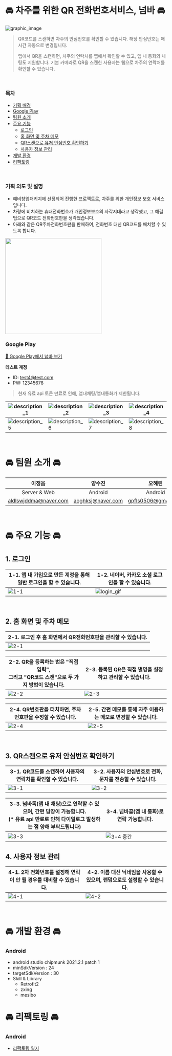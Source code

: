 # 🚘 차주를 위한 QR 전화번호서비스, 넘바 🚘

![graphic_image](https://user-images.githubusercontent.com/37799862/188370980-e2a1567a-95cb-4a9b-bd75-d01a00644b77.png)

>QR코드를 스캔하면 차주의 안심번호를 확인할 수 있습니다. 해당 안심번호는 매 시간 자동으로 변경됩니다. 
>
> 앱에서 QR을 스캔하면, 차주의 연락처를 앱에서 확인할 수 있고, 앱 내 통화와 채팅도 지원합니다. 기본 카메라로 QR을 스캔한 사용자는 웹으로 차주의 연락처를 확인할 수 있습니다.

<br>

### 목차
- [기획 배경](https://github.com/jeongum/numva/blob/develop/README.md#기획-배경)
- [Google Play](https://github.com/jeongum/numva/blob/develop/README.md#google-play)
- [팀원 소개](https://github.com/jeongum/numva/blob/develop/README.md#-팀원-소개-)
- [주요 기능](https://github.com/jeongum/numva/blob/develop/README.md#-주요-기능-)
  - [로그인](https://github.com/jeongum/numva/blob/develop/README.md#1-로그인)
  - [홈 화면 및 주차 메모](https://github.com/jeongum/numva/blob/develop/README.md#2-홈-화면-및-주차-메모)
  - [QR스캔으로 유저 안심번호 확인하기](https://github.com/jeongum/numva/blob/develop/README.md#3-qr스캔으로-유저-안심번호-확인하기)
  - [사용자 정보 관리](https://github.com/jeongum/numva/blob/develop/README.md#4-사용자-정보-관리)
- [개발 환경](https://github.com/jeongum/numva/blob/develop/README.md#-개발-환경-)
- [리팩토링](https://github.com/jeongum/numva/blob/develop/README.md#-%EB%A6%AC%ED%8C%A9%ED%86%A0%EB%A7%81-) 

<br>

### 기획 의도 및 설명
- 예비창업패키지에 선정되어 진행한 프로젝트로, 차주를 위한 개인정보 보호 서비스입니다. 
- 차량에 비치하는 휴대전화번호가 개인정보보호의 사각지대라고 생각했고, 그 해결법으로 QR코드 전화번호판을 생각했습니다. 
- 아래와 같은 QR주차전화번호판을 판매하여, 전화번호 대신 QR코드를 배치할 수 있도록 합니다.
<img src=https://user-images.githubusercontent.com/37799862/189526500-1cb5de6f-3fcc-43aa-a409-6ba9a108a5d5.png width="300"/>


  
<br>

### Google Play
[🔗 Google Play에서 넘바 보기](https://play.google.com/store/apps/details?id=com.egongil.numva_android_app)

**테스트 계정**
- ID: test4@test.com
- PW: 12345678

> 현재 유료 api 토큰 만료로 인해, 앱내채팅/앱내통화가 제한됩니다.

|![description_1](https://user-images.githubusercontent.com/37799862/188404488-c11a637a-c087-40a4-9031-6a302de68005.jpeg) | ![description_2](https://user-images.githubusercontent.com/37799862/188404491-35a5e9ae-eabd-43b7-8399-dbad7d57abe4.jpeg) | ![description_3](https://user-images.githubusercontent.com/37799862/188404493-2ef983e3-3d87-4def-a5b7-8888381134ba.jpeg) | ![description_4](https://user-images.githubusercontent.com/37799862/188406120-ab72b26f-90f9-43fd-9cae-7a4a65b3a51a.jpeg) |
|--|--|--|--|
| ![description_5](https://user-images.githubusercontent.com/37799862/188404500-753c9085-c2a6-4e87-a23c-8879318b22a2.jpeg) | ![description_6](https://user-images.githubusercontent.com/37799862/188404502-164db9d2-e22c-4631-be60-b25bc1d5b9bf.jpeg) | ![description_7](https://user-images.githubusercontent.com/37799862/188404504-098893e6-8b37-4070-b3a4-d71e4f29c508.jpeg) | ![description_8](https://user-images.githubusercontent.com/37799862/188404509-77fe2014-bcb9-4b29-8875-03a22d2d99cc.jpeg) | 


<br>

# 🚘 팀원 소개 🚘
| 이정음                |      양수진       |       오혜린        |             박미주 |
| :--------------------: | :---------------: | :-----------------: | :-----------------: |
| Server & Web         |      Android      |       Android       |             Design |
| aldlswjddma@naver.com | aoghksj@naver.com | gpfls0506@gmail.com | kws04192@naver.com |

<br>

# 🚘 주요 기능 🚘
## 1. 로그인
   | 1-1. 앱 내 가입으로 만든 계정을 통해 일반 로그인을 할 수 있습니다. | 1-2. 네이버, 카카오 소셜 로그인을 할 수 있습니다.|
   |---|---|
   |![1-1](https://user-images.githubusercontent.com/37799862/188640668-7d17b85e-50be-443c-b643-8c10d434d3a0.gif)|![login_gif](https://user-images.githubusercontent.com/37799862/188399275-3b606668-bd4e-420d-8384-8efcb969b579.gif)
   
<br>

## 2. 홈 화면 및 주차 메모
| 2-1. 로그인 후 홈 화면에서 QR전화번호판을 관리할 수 있습니다. |
|---|
|![2-1](https://user-images.githubusercontent.com/37799862/188631429-23d0c4d4-b7f9-4ea7-ac7f-7a8cf9495889.gif)|

| 2-2. QR을 등록하는 법은 "직접 입력", <br>그리고 "QR코드 스캔"으로 두 가지 방법이 있습니다. | 2-3. 등록된 QR은 직접 별명을 설정하고 관리할 수 있습니다.|
|---|---|
|![2-2](https://user-images.githubusercontent.com/37799862/188632314-cbc4b0f7-1492-42cc-b2e4-65e2cb6c9371.gif)|![2-3](https://user-images.githubusercontent.com/37799862/188636020-69db87d4-7de5-4cf4-a239-532e07c5e8ed.gif)|

|2-4. QR번호판을 터치하면, 주차 번호판을 수정할 수 있습니다.| 2-5. 간편 메모를 통해 자주 이용하는 메모로 변경할 수 있습니다.|
|---|---|
|![2-4](https://user-images.githubusercontent.com/37799862/188636017-c444ff34-7930-4e3a-933d-b0bcdbbedaad.gif)|![2-5](https://user-images.githubusercontent.com/37799862/188636011-423602f6-f3f7-4ba7-ab4d-f8ba3ce0033e.gif)|

<br>

## 3. QR스캔으로 유저 안심번호 확인하기
|3-1. QR코드를 스캔하여 사용자의 연락처를 확인할 수 있습니다. | 3-2. 사용자의 안심번호로 전화, 문자를 전송할 수 있습니다.
|---|---|
|![3-1](https://user-images.githubusercontent.com/37799862/188645116-143830a9-9e0f-47fc-9ceb-cb46e4dcafe9.gif)|![3-2](https://user-images.githubusercontent.com/37799862/188645706-1b6d43f2-936a-4fd7-b047-fef04e981446.gif)|

|3-3. 넘바톡(앱 내 채팅)으로 연락할 수 있으며, 간편 답장이 가능합니다.<br>(* 유료 api 만료로 인해 다이얼로그 발생하는 점 양해 부탁드립니다)| 3-4. 넘바콜(앱 내 통화)로 연락 가능합니다.|
|---|---|
|![3-3](https://user-images.githubusercontent.com/37799862/188648183-40dec0f7-ddd4-465e-a556-9400e32b716d.gif)|![3-4 중간](https://user-images.githubusercontent.com/37799862/188648542-5bbc1a9e-7b83-4a8f-a48d-7d545fe526e2.jpeg)|

## 4. 사용자 정보 관리
|4-1. 2차 전화번호를 설정해 연락이 안 될 경우를 대비할 수 있습니다. | 4-2. 이름 대신 닉네임을 사용할 수 있으며, 랜덤으로도 설정할 수 있습니다.
|---|---|
|![4-1](https://user-images.githubusercontent.com/37799862/188640665-53cb0643-7ab9-4057-8be0-23878ed24be6.gif)|![4-2](https://user-images.githubusercontent.com/37799862/188640662-fd729cce-9ac1-4f1f-b682-00ec04f55efa.gif)|

<br>

# 🚘 개발 환경 🚘
### Android
- android studio chipmunk 2021.2.1 patch 1
- minSdkVersion : 24
- targetSdkVersion : 30
- Skill & Library
  - Retrofit2
  - zxing
  - mesibo

# 🚘 리팩토링 🚘
### Android
- [리팩토링 일지](https://github.com/jeongum/numva/blob/develop/refactor_log.md#android-%EB%A6%AC%ED%8C%A9%ED%86%A0%EB%A7%81)
